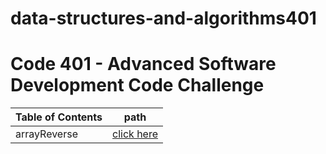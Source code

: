 # data-structures-and-algorithms401

# Code 401 - Advanced Software Development Code Challenge

| Table of Contents | path |
| ---- | ---- |
| arrayReverse | [click here](challenges/challenges/readme.md) |
